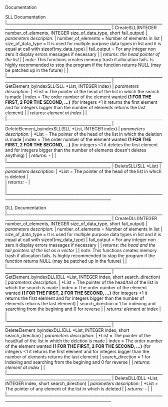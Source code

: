 Documentation

SLL Documentation
|___________________________________________________________________________________________________________________________________
|   CreateSLL(INTEGER number_of_elements, INTEGER size_of_data_type, short fail_output)
|        *parameters descripion:*
|            number_of_elements = Number of elements in list
|            size_of_data_type  = It is used for multiple purpose data types in list and it is equal at call with sizeof(my_data_type)
|            fail_output        = For any integer non zero it display errors messages if necessary
|
|        *returns: the head pointer of the list*
|
|        *note:* This functions creates memory trash if allocation fails. Is highly recommended to stop the program if the function returns NULL (may be patched up in the future)
|
|
|___________________________________________________________________________________________________________________________________
|    GetElement_byindexSLL(SLL *List, INTEGER index)
|        *parameters description:*
|            *List = The pointer of the head of the list in which the search is made
|            index = The order number of the element wanted **(1 FOR THE FIRST, 2 FOR THE SECOND, ...)** (for integers <1 it returns the first element and for integers bigger than the number of elements returns the last element)
|
|        *returns: element at index*
|
|
|___________________________________________________________________________________________________________________________________
|    DeleteElement_byindexSLL(SLL *List, INTEGER index)
|        *parameters description:*
|            *List = The pointer of the head of the list in which the deletion is made
|            index = The order number of the element wanted **(1 FOR THE FIRST, 2 FOR THE SECOND, ...)** (for integers <1 it deletes the first element and for integers bigger than the number of elements doesn't deletes anything)
|
|        *returns: -*
|
|
|___________________________________________________________________________________________________________________________________
|    DeleteSLL(SLL *List)
|        *parameters description:*
|            *List = The pointer of the head of the list in which is deleted
|            
|        *returns: -*
|        
|
|___________________________________________________________________________________________________________________________________






DLL Documentation
|___________________________________________________________________________________________________________________________________
|   CreateDLL(INTEGER number_of_elements, INTEGER size_of_data_type, short fail_output)
|        *parameters descripion:*
|            number_of_elements = Number of elements in list
|            size_of_data_type  = It is used for multiple purpose data types in list and it is equal at call with sizeof(my_data_type)
|            fail_output        = For any integer non zero it display errors messages if necessary
|
|        *returns: the head and the tail pointers of the list as a vector*
|
|        *note:* This functions creates memory trash if allocation fails. Is highly recommended to stop the program if the function returns NULL (may be patched up in the future)
|
|
|___________________________________________________________________________________________________________________________________
|    GetElement_byindexDLL(DLL *List, INTEGER index, short search_direction)
|        *parameters description:*
|            *List = The pointer of the head/tail of the list in which the search is made
|            index = The order number of the element wanted **(1 FOR THE FIRST, 2 FOR THE SECOND, ...)** (for integers <1 it returns the first element and for integers bigger than the number of elements returns the last element)
|            search_direction = 1 for indexing and searching from the begining and 0 for reverse
|
|        *returns: element at index*
|
|
|___________________________________________________________________________________________________________________________________
|    DeleteElement_byindexDLL(DLL *List, INTEGER index, short search_direction)
|        *parameters description:*
|            *List = The pointer of the head/tail of the list in which the deletion is made
|            index = The order number of the element wanted **(1 FOR THE FIRST, 2 FOR THE SECOND, ...)** (for integers <1 it returns the first element and for integers bigger than the number of elements returns the last element)
|            search_direction = 1 for indexing and searching from the begining and 0 for reverse
|
|        *returns: element at index*
|
|
|___________________________________________________________________________________________________________________________________
|    DeleteDLL(DLL *List, INTEGER index, short search_direction)
|        *parameters description:*
|            *List = The pointer of any element of the list in which is deleted
|
|        *returns: -*
|
|
|___________________________________________________________________________________________________________________________________
